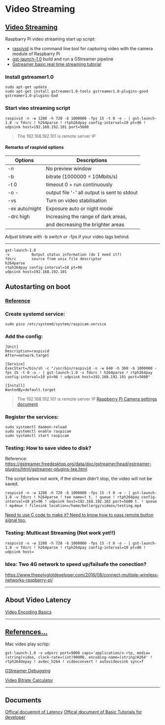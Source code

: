 # Video Streaming

## [Video Streaming](https://docs.emlid.com/navio/common/dev/video-streaming/)
Raspbarry Pi video streaming start up script:
- [raspivid](https://www.raspberrypi.org/documentation/usage/camera/raspicam/raspivid.md) is the command line tool for capturing video with the camera module of Raspbarry Pi
- [gst-launch-1.0](https://gstreamer.freedesktop.org/documentation/tools/gst-launch.html) build and run a GStreamer pipeline
- [Gstreamer basic real time streaming tutorial](http://www.einarsundgren.se/gstreamer-basic-real-time-streaming-tutorial/)

### Install gstreamer1.0
    sudo apt-get update
    sudo apt-get install gstreamer1.0-tools gstreamer1.0-plugins-good gstreamer1.0-plugins-bad

### Start vieo streaming script
    raspivid -n -w 1280 -h 720 -b 1000000 -fps 15 -t 0 -o - | gst-launch-1.0 -v fdsrc ! h264parse ! rtph264pay config-interval=10 pt=96 ! udpsink host=192.168.192.101 port=5600

> The 192.168.192.101 is remote server IP


#### Remarks of raspivid options
| Options        | Descriptions                                 |
| -------------- | -------------------------------------------- |
| -n             | No preview window                            |
| -b             | bitrate (1000000 = 10Mbits/s)                |
| -t 0           | timeout 0 = run continuously                 |
| -o -           | output file '-' all output is sent to stdout |
| -vs            | Turn on video stabilisation                  |
| -ex auto/night | Exposure auto or night mode                  |
| -drc high      | Increasing the range of dark areas,          |
|                | and decreasing the brighter areas            |

Adjust bitrate with -b switch or -fps if your video lags behind.

---
```
gst-launch-1.0  
-v          Output status information (do I need it?)
fdsrc       source from unix file descriptor
h264parse
rtph264pay config-interval=10 pt=96
udpsink host=192.168.192.101                
```

## Autostarting on boot
### [Reference](https://docs.emlid.com/navio/common/dev/video-streaming/#autostarting-on-boot)

### Create systemd service:
    sudo pico /etc/systemd/system/raspicam.service

### Add the config:
    [Unit]
    Description=raspivid
    After=network.target

    [Service]
    ExecStart=/bin/sh -c "/usr/bin/raspivid -n -w 640 -h 360 -b 1000000 -fps 15 -t 0 -o - | gst-launch-1.0 -v fdsrc ! h264parse ! rtph264pay config-interval=10 pt=96 ! udpsink host=192.168.192.101 port=5600"

    [Install]
    WantedBy=default.target

> The 192.168.192.101 is remote server IP
> [Raspberry Pi Camera settings document](https://www.raspberrypi.org/documentation/raspbian/applications/camera.md)

### Register the services:
    sudo systemctl daemon-reload
    sudo systemctl enable raspicam
    sudo systemctl start raspicam


### Testing: How to save video to disk?
Reference: https://gstreamer.freedesktop.org/data/doc/gstreamer/head/gstreamer-plugins/html/gstreamer-plugins-tee.html

The script below not work, if the stream didn't stop, the video will not be saved. 

    raspivid -n -w 1280 -h 720 -b 1000000 -fps 15 -t 0 -o - | gst-launch-1.0 -v fdsrc ! h264parse ! tee name=t t. ! queue ! rtph264pay config-interval=10 pt=96 ! udpsink host=192.168.192.102 port=5600 t. ! queue ! mp4mux ! filesink location=/home/bellergy/videos/testing.mp4

[Need to use C code to make it? Need to know how to pass remote button signal too.](https://github.com/crearo/gstreamer-cookbook/blob/master/README.md#startstop-recording-at-will)


### Testing: Multicast Streaming (Not work yet!!)

    raspivid -n -w 1280 -h 720 -b 1000000 -fps 15 -t 0 -o - | gst-launch-1.0 -v fdsrc ! h264parse ! rtph264pay config-interval=10 pt=96 ! udpsink host=

### Idea: Two 4G network to speed up/failsafe the conection?
https://www.thepolyglotdeveloper.com/2016/08/connect-multiple-wireless-networks-raspberry-pi/

---
## About Video Latency
[Video Encoding Basics](https://www.haivision.com/blog/all/video-encoding-basics-video-latency/)

---
## [References...](https://developer.ridgerun.com/wiki/index.php/Using_UDP_Multicast_with_GStreamer)

Mac video play scrtip:
```
gst-launch-1.0 -v udpsrc port=9000 caps='application/x-rtp, media=(string)video, clock-rate=(int)90000, encoding-name=(string)H264' ! rtph264depay ! avdec_h264 ! videoconvert ! autovideosink sync=f
```

[GStreamer Debugging](https://developer.ridgerun.com/wiki/index.php?title=GStreamer_Debugging)

[Video Bitrate Calculator](https://www.dr-lex.be/info-stuff/videocalc.html)

---

## Documents
[Offical docuemnt of Latency](https://gstreamer.freedesktop.org/documentation/tutorials/basic/index.html)
[Offical dpcument of Basic Tutorials for developer](https://gstreamer.freedesktop.org/documentation/tutorials/basic/index.html)
